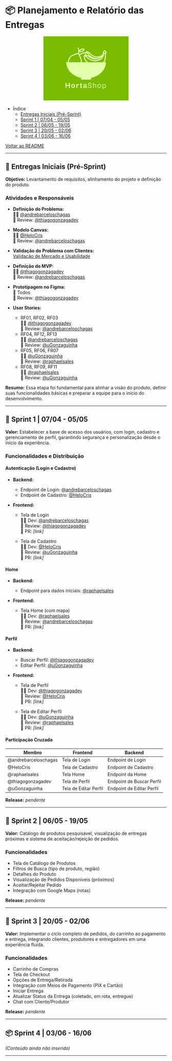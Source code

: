 # 📦 Planejamento e Relatório das Entregas

<p align="center">
  <img src="/images/logo/hortaShop.png" alt="logo" height="200">
</p>

- Índice
  - [Entregas Iniciais (Pré-Sprint)](#entregas-iniciais-pré-sprint)
  - [Sprint 1 | 07/04 - 05/05](#sprint-1--0704---0505)
  - [Sprint 2 | 06/05 - 19/05](#sprint-2--0605---1905)
  - [Sprint 3 | 20/05 - 02/06](#sprint-3--2005---0206)
  - [Sprint 4 | 03/06 - 16/06](#sprint-4--0306---1606)

[Voltar ao README](https://github.com/HortaShop-PS)

---

## 📌 Entregas Iniciais (Pré-Sprint)

**Objetivo:** Levantamento de requisitos, alinhamento do projeto e definição do produto.

### Atividades e Responsáveis

- **Definição do Problema:**  
  👨‍💻 [@andrebarceloschagas](https://github.com/andrebarceloschagas)  
  🧪 Review: [@thiagogonzagadev](https://github.com/thiagogonzagadev)

- **Modelo Canvas:**  
  👩‍💻 [@HeloCris](https://github.com/HeloCris)  
  🧪 Review: [@andrebarceloschagas](https://github.com/andrebarceloschagas)

- **Validação do Problema com Clientes:**  
  [Validação de Mercado e Usabilidade](/validacao_mercado_usabilidade.md)

- **Definição do MVP:**  
  👨‍💻 [@thiagogonzagadev](https://github.com/thiagogonzagadev)  
  🧪 Review: [@andrebarceloschagas](https://github.com/andrebarceloschagas)

- **Prototipagem no Figma:**  
  👥 Todos  
  🧪 Review: [@thiagogonzagadev](https://github.com/thiagogonzagadev)

- **User Stories:**
  - RF01, RF02, RF03  
    👨‍💻 [@thiagogonzagadev](https://github.com/thiagogonzagadev)  
    🧪 Review: [@andrebarceloschagas](https://github.com/andrebarceloschagas)
  - RF04, RF12, RF13  
    👨‍💻 [@andrebarceloschagas](https://github.com/andrebarceloschagas)  
    🧪 Review: [@uGonzaguinha](https://github.com/uGonzaguinha)
  - RF05, RF06, FR07  
    👨‍💻 [@uGonzaguinha](https://github.com/uGonzaguinha)  
    🧪 Review: [@raphaelsales](https://github.com/raphaelsales)
  - RF08, RF09, RF11  
    👨‍💻 [@raphaelsales](https://github.com/raphaelsales)  
    🧪 Review: [@uGonzaguinha](https://github.com/uGonzaguinha)

**Resumo:** Essa etapa foi fundamental para alinhar a visão do produto, definir suas funcionalidades básicas e preparar a equipe para o início do desenvolvimento.

---

## 🔐 Sprint 1 | 07/04 - 05/05

**Valor:** Estabelecer a base de acesso dos usuários, com login, cadastro e gerenciamento de perfil, garantindo segurança e personalização desde o início da experiência.

### Funcionalidades e Distribuição

#### Autenticação (Login e Cadastro)

- **Backend:**
  - Endpoint de Login: [@andrebarceloschagas](https://github.com/andrebarceloschagas)
  - Endpoint de Cadastro: [@HeloCris](https://github.com/HeloCris)

- **Frontend:**
  - Tela de Login  
    👨‍💻 Dev: [@andrebarceloschagas](https://github.com/andrebarceloschagas)  
    🧪 Review: [@thiagogonzagadev](https://github.com/thiagogonzagadev)  
    🔗 PR: *[link]*

  - Tela de Cadastro  
    👩‍💻 Dev: [@HeloCris](https://github.com/HeloCris)  
    🧪 Review: [@uGonzaguinha](https://github.com/uGonzaguinha)  
    🔗 PR: *[link]*

#### Home

- **Backend:**  
  - Endpoint para dados iniciais: [@raphaelsales](https://github.com/raphaelsales)

- **Frontend:**  
  - Tela Home (com mapa)  
    👨‍💻 Dev: [@raphaelsales](https://github.com/raphaelsales)  
    🧪 Review: [@andrebarceloschagas](https://github.com/andrebarceloschagas)  
    🔗 PR: *[link]*

#### Perfil

- **Backend:**
  - Buscar Perfil: [@thiagogonzagadev](https://github.com/thiagogonzagadev)
  - Editar Perfil: [@uGonzaguinha](https://github.com/uGonzaguinha)

- **Frontend:**
  - Tela de Perfil  
    👨‍💻 Dev: [@thiagogonzagadev](https://github.com/thiagogonzagadev)  
    🧪 Review: [@HeloCris](https://github.com/HeloCris)  
    🔗 PR: *[link]*

  - Tela de Editar Perfil  
    👨‍💻 Dev: [@uGonzaguinha](https://github.com/uGonzaguinha)  
    🧪 Review: [@raphaelsales](https://github.com/raphaelsales)  
    🔗 PR: *[link]*

#### Participação Cruzada

| Membro               | Frontend              | Backend                    |
|----------------------|------------------------|-----------------------------|
| @andrebarceloschagas | Tela de Login          | Endpoint de Login           |
| @HeloCris            | Tela de Cadastro       | Endpoint de Cadastro        |
| @raphaelsales        | Tela Home              | Endpoint da Home            |
| @thiagogonzagadev    | Tela de Perfil         | Endpoint de Buscar Perfil   |
| @uGonzaguinha        | Tela de Editar Perfil  | Endpoint de Editar Perfil   |

**Release:** *pendente*

---

## 🛒 Sprint 2 | 06/05 - 19/05

**Valor:** Catálogo de produtos pesquisável, visualização de entregas próximas e sistema de aceitação/rejeição de pedidos.

### Funcionalidades
- Tela de Catálogo de Produtos
- Filtros de Busca (tipo de produto, região)
- Detalhes do Produto
- Visualização de Pedidos Disponíveis (próximos)
- Aceitar/Rejeitar Pedido
- Integração com Google Maps (rotas)

**Release:** *pendente*

---

## 🚚 Sprint 3 | 20/05 - 02/06

**Valor:** Implementar o ciclo completo de pedidos, do carrinho ao pagamento e entrega, integrando clientes, produtores e entregadores em uma experiência fluida.

### Funcionalidades
- Carrinho de Compras
- Tela de Checkout
- Opções de Entrega/Retirada
- Integração com Meios de Pagamento (PIX e Cartão)
- Iniciar Entrega
- Atualizar Status da Entrega (coletado, em rota, entregue)
- Chat com Cliente/Produtor

**Release:** *pendente*

---

## 📦 Sprint 4 | 03/06 - 16/06

*(Conteúdo ainda não inserido)*

---

